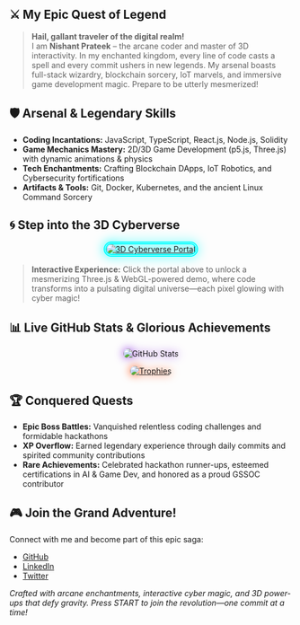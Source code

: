 ## ⚔️ My Epic Quest of Legend

> **Hail, gallant traveler of the digital realm!**  
> I am **Nishant Prateek** – the arcane coder and master of 3D interactivity. In my enchanted kingdom, every line of code casts a spell and every commit ushers in new legends. My arsenal boasts full-stack wizardry, blockchain sorcery, IoT marvels, and immersive game development magic. Prepare to be utterly mesmerized!

## 🛡️ Arsenal & Legendary Skills

- **Coding Incantations:** JavaScript, TypeScript, React.js, Node.js, Solidity  
- **Game Mechanics Mastery:** 2D/3D Game Development (p5.js, Three.js) with dynamic animations & physics  
- **Tech Enchantments:** Crafting Blockchain DApps, IoT Robotics, and Cybersecurity fortifications  
- **Artifacts & Tools:** Git, Docker, Kubernetes, and the ancient Linux Command Sorcery  

## 🌀 Step into the 3D Cyberverse

<div align="center">
  <a href="https://your-3d-interactive-demo.com" target="_blank">
    <img src="https://via.placeholder.com/900x450.png?text=ENTER+THE+3D+CYBERVERSE" alt="3D Cyberverse Portal" style="border: 5px double #0ff; border-radius: 15px; filter: drop-shadow(0 0 10px #0ff);">
  </a>
</div>

> **Interactive Experience:** Click the portal above to unlock a mesmerizing Three.js & WebGL-powered demo, where code transforms into a pulsating digital universe—each pixel glowing with cyber magic!

## 📊 Live GitHub Stats & Glorious Achievements

<p align="center">
  <img src="https://github-readme-stats.vercel.app/api?username=nishant1206&show_icons=true&theme=tokyonight&hide_border=true" alt="GitHub Stats" style="border-radius: 10px; filter: drop-shadow(0 0 8px #8a2be2);">
</p>

<p align="center">
  <a href="https://github.com/nishant1206">
    <img src="https://github-profile-trophy.vercel.app/?username=nishant1206&theme=onedark" alt="Trophies" style="border-radius: 10px; filter: drop-shadow(0 0 8px #ff4500);">
  </a>
</p>

## 🏆 Conquered Quests

- **Epic Boss Battles:** Vanquished relentless coding challenges and formidable hackathons  
- **XP Overflow:** Earned legendary experience through daily commits and spirited community contributions  
- **Rare Achievements:** Celebrated hackathon runner-ups, esteemed certifications in AI & Game Dev, and honored as a proud GSSOC contributor

## 🎮 Join the Grand Adventure!

Connect with me and become part of this epic saga:  
- [GitHub](https://github.com/nishant1206)  
- [LinkedIn](https://www.linkedin.com/in/nishant-prateek-68a9a927a/)  
- [Twitter](https://twitter.com/yourhandle)  

*Crafted with arcane enchantments, interactive cyber magic, and 3D power-ups that defy gravity. Press START to join the revolution—one commit at a time!*
